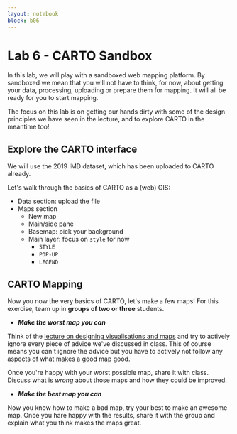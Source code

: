 ```yaml
---
layout: notebook
block: b06
---
```


# Lab 6 - CARTO Sandbox

In this lab, we will play with a sandboxed web mapping platform. By sandboxed
we mean that you will not have to think, for now, about getting your data,
processing, uploading or prepare them for mapping. It will all be ready for
you to start mapping.

The focus on this lab is on getting our hands dirty with some of the
design principles we have seen in the lecture, and to explore CARTO in the
meantime too!

## Explore the CARTO interface

We will use the 2019 IMD dataset, which has been uploaded to CARTO already.

Let's walk through the basics of CARTO as a (web) GIS:

- Data section: upload the file
- Maps section
    - New map
    - Main/side pane
    - Basemap: pick your background
    - Main layer: focus on `style` for now
        - `STYLE`
        - `POP-UP`
        - `LEGEND`

## CARTO Mapping

Now you now the very basics of CARTO, let's make a few maps! 
For this exercise, team up in **groups of two or three** students.

- ***Make the worst map you can***

Think of the [lecture on designing visualisations and maps]({{site.baseurl}}/blocks/b06)
and try to actively
ignore every piece of advice we've discussed in class. This of course means
you can't ignore the advice but you have to actively not follow any aspects of
what makes a good map good.

Once you're happy with your worst possible map, share it with class. Discuss
what is *wrong* about those maps and how they could be improved.

- ***Make the best map you can***

Now you know how to make a bad map, try your best to make an awesome map. Once
you hare happy with the results, share it with the group and explain what you
think makes the maps great.
